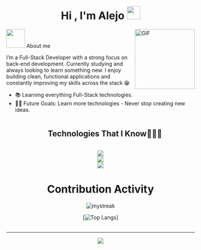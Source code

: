 <h1 align="center">Hi , I'm Alejo <img src="https://media.giphy.com/media/hvRJCLFzcasrR4ia7z/giphy.gif" width="35"></h1>
<img align="right" alt="GIF" height="160px" src="https://media.giphy.com/media/Ah3zHH7hvsSB2/giphy.gif" />

<picture><img src = "https://github.com/7oSkaaa/7oSkaaa/blob/main/Images/about_me.gif?raw=true" width = 50px></picture> About me


<p>I’m a Full-Stack Developer with a strong focus on back-end development. Currently studying and always looking to learn something new. I enjoy building clean, functional applications and constantly improving my skills across the stack 😁 </p>

- 📚 Learning everything Full-Stack technologies.
- 💪🏼 Future Goals: Learn more technologies - Never stop creating new ideas.

<div id="user-content-toc">
  <ul align="center">
    <summary><h2 style="display: inline-block">Technologies That I Know👨🏻‍💻</h2></summary>
  </ul>
</div>
<p align="center">
  <a href="https://skillicons.dev">
    <img src="https://skillicons.dev/icons?i=vscode,git,github,docker&perline=14" />
    <br/>
    <img src="https://skillicons.dev/icons?i=mongodb,mysql,prisma,py,django&perline=14" />
    <br/>
    <img src="https://skillicons.dev/icons?i=html,css,js,ts,react,vite,nextjs&perline=14" />
  </a>
  </p>
</p>


   <div align=center>
        <h1>Contribution Activity</h1>
        <img src="https://github-readme-streak-stats.herokuapp.com/?user=alejoalbornoz&theme=tokyonight" alt="mystreak"/>

  [![Top Langs](https://github-readme-stats.vercel.app/api/top-langs/?username=alejoalbornoz&theme=tokyonight)]
        <br>
        <br>
    </div>

<hr>
<div align="center">
  <a href= "https://www.linkedin.com/in/alejo-angel-albornoz-a8b700254/">
    <img src="https://img.shields.io/badge/linkedin-%230077B5.svg?style=for-the-badge&logo=linkedin&logoColor=white">
  </a>
</div>

